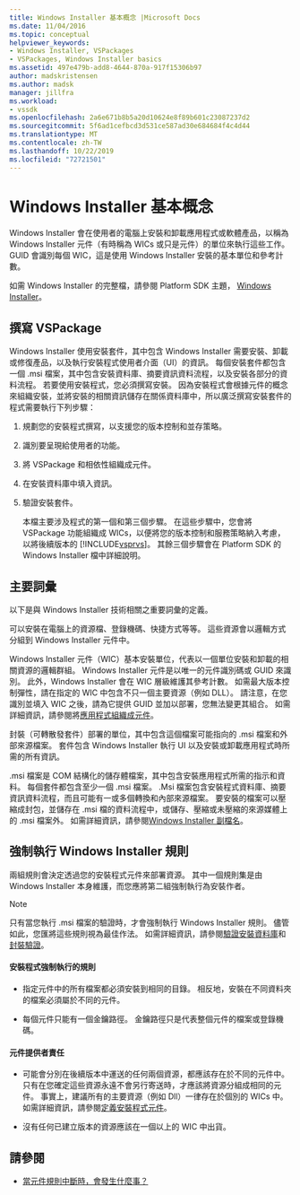 ```yaml
---
title: Windows Installer 基本概念 |Microsoft Docs
ms.date: 11/04/2016
ms.topic: conceptual
helpviewer_keywords:
- Windows Installer, VSPackages
- VSPackages, Windows Installer basics
ms.assetid: 497e479b-add8-4644-870a-917f15306b97
author: madskristensen
ms.author: madsk
manager: jillfra
ms.workload:
- vssdk
ms.openlocfilehash: 2a6e671b8b5a20d10624e8f89b601c23087237d2
ms.sourcegitcommit: 5f6ad1cefbcd3d531ce587ad30e684684f4c4d44
ms.translationtype: MT
ms.contentlocale: zh-TW
ms.lasthandoff: 10/22/2019
ms.locfileid: "72721501"
---
```

# <a name="windows-installer-basics"></a>Windows Installer 基本概念
Windows Installer 會在使用者的電腦上安裝和卸載應用程式或軟體產品，以稱為 Windows Installer 元件（有時稱為 WICs 或只是元件）的單位來執行這些工作。 GUID 會識別每個 WIC，這是使用 Windows Installer 安裝的基本單位和參考計數。

 如需 Windows Installer 的完整檔，請參閱 Platform SDK 主題， [Windows Installer](/previous-versions/2kt85ked(v=vs.120))。

## <a name="authoring-a-vspackage"></a>撰寫 VSPackage
 Windows Installer 使用安裝套件，其中包含 Windows Installer 需要安裝、卸載或修復產品，以及執行安裝程式使用者介面（UI）的資訊。 每個安裝套件都包含一個 .msi 檔案，其中包含安裝資料庫、摘要資訊資料流程，以及安裝各部分的資料流程。 若要使用安裝程式，您必須撰寫安裝。 因為安裝程式會根據元件的概念來組織安裝，並將安裝的相關資訊儲存在關係資料庫中，所以廣泛撰寫安裝套件的程式需要執行下列步驟：

1. 規劃您的安裝程式撰寫，以支援您的版本控制和並存策略。

2. 識別要呈現給使用者的功能。

3. 將 VSPackage 和相依性組織成元件。

4. 在安裝資料庫中填入資訊。

5. 驗證安裝套件。

   本檔主要涉及程式的第一個和第三個步驟。 在這些步驟中，您會將 VSPackage 功能組織成 WICs，以便將您的版本控制和服務策略納入考慮，以將後續版本的 [!INCLUDE[vsprvs](../../code-quality/includes/vsprvs_md.md)]。 其餘三個步驟會在 Platform SDK 的 Windows Installer 檔中詳細說明。

## <a name="key-terms"></a>主要詞彙
 以下是與 Windows Installer 技術相關之重要詞彙的定義。

 可以安裝在電腦上的資源檔、登錄機碼、快捷方式等等。 這些資源會以邏輯方式分組到 Windows Installer 元件中。

 Windows Installer 元件（WIC）基本安裝單位，代表以一個單位安裝和卸載的相關資源的邏輯群組。 Windows Installer 元件是以唯一的元件識別碼或 GUID 來識別。 此外，Windows Installer 會在 WIC 層級維護其參考計數。 如需最大版本控制彈性，請在指定的 WIC 中包含不只一個主要資源（例如 DLL）。 請注意，在您識別並填入 WIC 之後，請為它提供 GUID 並加以部署，您無法變更其組合。 如需詳細資訊，請參閱將[應用程式組織成元件](/windows/desktop/Msi/organizing-applications-into-components)。

 封裝（可轉散發套件）部署的單位，其中包含這個檔案可能指向的 .msi 檔案和外部來源檔案。 套件包含 Windows Installer 執行 UI 以及安裝或卸載應用程式時所需的所有資訊。

 .msi 檔案是 COM 結構化的儲存體檔案，其中包含安裝應用程式所需的指示和資料。 每個套件都包含至少一個 .msi 檔案。 .Msi 檔案包含安裝程式資料庫、摘要資訊資料流程，而且可能有一或多個轉換和內部來源檔案。 要安裝的檔案可以壓縮成封包，並儲存在 .msi 檔的資料流程中，或儲存、壓縮或未壓縮的來源媒體上的 .msi 檔案外。 如需詳細資訊，請參閱[Windows Installer 副檔名](/windows/desktop/Msi/windows-installer-file-extensions)。

## <a name="windows-installer-rules-enforcement"></a>強制執行 Windows Installer 規則
 兩組規則會決定透過您的安裝程式元件來部署資源。 其中一個規則集是由 Windows Installer 本身維護，而您應將第二組強制執行為安裝作者。

> [!NOTE]
> 只有當您執行 .msi 檔案的驗證時，才會強制執行 Windows Installer 規則。 儘管如此，您匯將這些規則視為最佳作法。 如需詳細資訊，請參閱[驗證安裝資料庫](/windows/desktop/Msi/validating-an-installation-database)和[封裝驗證](/windows/desktop/Msi/package-validation)。

#### <a name="installer-enforced-rules"></a>安裝程式強制執行的規則

- 指定元件中的所有檔案都必須安裝到相同的目錄。 相反地，安裝在不同資料夾的檔案必須屬於不同的元件。

- 每個元件只能有一個金鑰路徑。 金鑰路徑只是代表整個元件的檔案或登錄機碼。

#### <a name="component-provider-responsibilities"></a>元件提供者責任

- 可能會分別在後續版本中運送的任何兩個資源，都應該存在於不同的元件中。 只有在您確定這些資源永遠不會另行寄送時，才應該將資源分組成相同的元件。 事實上，建議所有的主要資源（例如 Dll）一律存在於個別的 WICs 中。 如需詳細資訊，請參閱[定義安裝程式元件](/windows/desktop/Msi/defining-installer-components)。

- 沒有任何已建立版本的資源應該在一個以上的 WIC 中出貨。

## <a name="see-also"></a>請參閱
- [當元件規則中斷時，會發生什麼事？](/windows/desktop/Msi/what-happens-if-the-component-rules-are-broken)